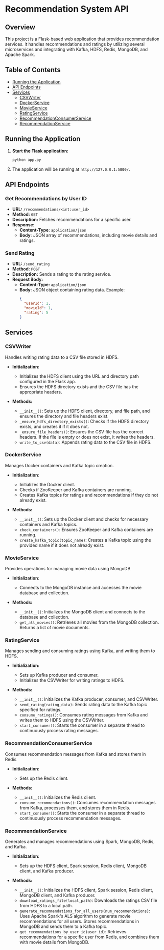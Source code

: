 # Recommendation System API

## Overview

This project is a Flask-based web application that provides recommendation services. It handles recommendations and ratings by utilizing several microservices and integrating with Kafka, HDFS, Redis, MongoDB, and Apache Spark.

## Table of Contents
- [Running the Application](#running-the-application)
- [API Endpoints](#api-endpoints)
- [Services](#services)
  - [CSVWriter](#csvwriter)
  - [DockerService](#dockerservice)
  - [MovieService](#movieservice)
  - [RatingService](#ratingservice)
  - [RecommendationConsumerService](#recommendationconsumerservice)
  - [RecommendationService](#recommendationservice)

## Running the Application

1. **Start the Flask application:**
    ```sh
    python app.py
    ```

2. The application will be running at `http://127.0.0.1:5000/`.

## API Endpoints

### Get Recommendations by User ID

- **URL:** `/recommendations/<int:user_id>`
- **Method:** `GET`
- **Description:** Fetches recommendations for a specific user.
- **Response:**
    - **Content-Type:** `application/json`
    - **Body:** JSON array of recommendations, including movie details and ratings.

### Send Rating

- **URL:** `/send_rating`
- **Method:** `POST`
- **Description:** Sends a rating to the rating service.
- **Request Body:**
    - **Content-Type:** `application/json`
    - **Body:** JSON object containing rating data. Example:
      ```json
      {
        "userId": 1,
        "movieId": 1,
        "rating": 5
      }
      ```
      
## Services

### CSVWriter

Handles writing rating data to a CSV file stored in HDFS.

- **Initialization:**
  - Initializes the HDFS client using the URL and directory path configured in the Flask app.
  - Ensures the HDFS directory exists and the CSV file has the appropriate headers.

- **Methods:**
  - `__init__()`: Sets up the HDFS client, directory, and file path, and ensures the directory and file headers exist.
  - `_ensure_hdfs_directory_exists()`: Checks if the HDFS directory exists, and creates it if it does not.
  - `_ensure_file_headers()`: Ensures the CSV file has the correct headers. If the file is empty or does not exist, it writes the headers.
  - `write_to_csv(data)`: Appends rating data to the CSV file in HDFS.

### DockerService

Manages Docker containers and Kafka topic creation.

- **Initialization:**
  - Initializes the Docker client.
  - Checks if ZooKeeper and Kafka containers are running.
  - Creates Kafka topics for ratings and recommendations if they do not already exist.

- **Methods:**
  - `__init__()`: Sets up the Docker client and checks for necessary containers and Kafka topics.
  - `check_containers()`: Ensures ZooKeeper and Kafka containers are running.
  - `create_kafka_topic(topic_name)`: Creates a Kafka topic using the provided name if it does not already exist.

### MovieService

Provides operations for managing movie data using MongoDB.

- **Initialization:**
  - Connects to the MongoDB instance and accesses the movie database and collection.

- **Methods:**
  - `__init__()`: Initializes the MongoDB client and connects to the database and collection.
  - `get_all_movies()`: Retrieves all movies from the MongoDB collection. Returns a list of movie documents.

### RatingService

Manages sending and consuming ratings using Kafka, and writing them to HDFS.

- **Initialization:**
  - Sets up Kafka producer and consumer.
  - Initializes the CSVWriter for writing ratings to HDFS.

- **Methods:**
  - `__init__()`: Initializes the Kafka producer, consumer, and CSVWriter.
  - `send_rating(rating_data)`: Sends rating data to the Kafka topic specified for ratings.
  - `consume_ratings()`: Consumes rating messages from Kafka and writes them to HDFS using the CSVWriter.
  - `start_consumer()`: Starts the consumer in a separate thread to continuously process rating messages.

### RecommendationConsumerService

Consumes recommendation messages from Kafka and stores them in Redis.

- **Initialization:**
  - Sets up the Redis client.

- **Methods:**
  - `__init__()`: Initializes the Redis client.
  - `consume_recommendations()`: Consumes recommendation messages from Kafka, processes them, and stores them in Redis.
  - `start_consumer()`: Starts the consumer in a separate thread to continuously process recommendation messages.

### RecommendationService

Generates and manages recommendations using Spark, MongoDB, Redis, and Kafka.

- **Initialization:**
  - Sets up the HDFS client, Spark session, Redis client, MongoDB client, and Kafka producer.

- **Methods:**
  - `__init__()`: Initializes the HDFS client, Spark session, Redis client, MongoDB client, and Kafka producer.
  - `download_ratings_file(local_path)`: Downloads the ratings CSV file from HDFS to a local path.
  - `generate_recommendations_for_all_users(num_recommendations)`: Uses Apache Spark's ALS algorithm to generate movie recommendations for all users. Stores recommendations in MongoDB and sends them to a Kafka topic.
  - `get_recommendations_by_user_id(user_id)`: Retrieves recommendations for a specific user from Redis, and combines them with movie details from MongoDB.


